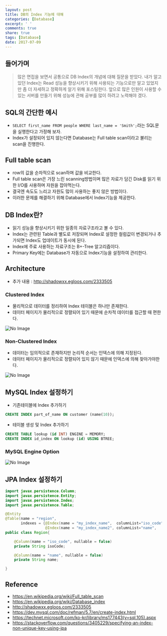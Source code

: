 ```yaml
---
layout: post
title: DB의 Index 기능에 대해
categories: [Database]
excerpt: ' '
comments: true
share: true
tags: [Database]
date: 2017-07-09
---
```


## 들어가며
> 많은 면접을 보면서 공통으로 DB Index의 개념에 대해 질문을 받았다. 내가 알고있던 Index는 Read 성능을 향상시키기 위해 사용되는 기능으로만 알고 있었지만 좀 더 자세하고 정확하게 알기 위해 포스팅한다. 앞으로 많은 인원이 사용할 수 있는 서버를 만들기 위해 성능에 관해 공부를 많이 하려고 노력해야 겠다.

## SQL의 간단한 예시
- `SELECT first_name FROM people WHERE last_name = 'Smith';`라는 SQL문을 실행한다고 가정해 보자.
- Index가 설정되어 있지 않는다면 Database는 Full table scan이라고 불리는 scan을 진행한다.

## Full table scan
- row의 값을 순차적으로 scan하며 값을 비교한다.
- Full table scan은 가장 느린 scanning방법이며 많은 자료가 담긴 Disk를 읽기 위한 I/O를 사용하며 자원을 잡아먹는다.
- 결국엔 속도도 느리고 자원도 많이 사용하는 좋지 않은 방법이다.
- 이러한 문제를 해결하기 위해 Database에서 Index기능을 제공한다.

## DB Index란?
- 읽기 성능을 향상시키기 위한 일종의 자료구조라고 볼 수 있다.
- Index는 관련된 Table과 별도로 저장되며 Index로 설정한 컬럼값이 변경되거나 추가되면 Index도 업데이트가 동시에 된다.
- Index에 주료 사용하는 자료구조는 B+-Tree 알고리즘이다.
- Primary Key에는 Database가 자동으로 Index기능을 설정하여 관리한다.

## Architecture
- 추가 내용 : <http://shadowxx.egloos.com/2333505>

### Clustered Index
- 물리적으로 데이터를 정리하여 Index 테이블은 하나만 존재한다.
- 데이터 페이지가 물리적으로 정렬되어 있기 때문에 순차적 데이터를 접근할 때 편한다.

![No Image](/assets/20170709/2.PNG)

### Non-Clustered Index
- 데이터는 임의적으로 존재하지만 논리적 순서는 인덱스에 의해 지정된다.
- 데이터 페이지가 물리적으로 정렬되어 있지 않기 때문에 인덱스에 의해 찾아가야한다.

![No Image](/assets/20170709/3.PNG)

## MySQL Index 설정하기
- 기존테이블에 Index 추가하기

```sql
CREATE INDEX part_of_name ON customer (name(10));
```

- 테이블 생성 및 Index 추가하기

```sql
CREATE TABLE lookup (id INT) ENGINE = MEMORY;
CREATE INDEX id_index ON lookup (id) USING BTREE;
```

### MySQL Engine Option

![No Image](/assets/20170709/1.PNG)

## JPA Index 설정하기
```java
import javax.persistence.Column;
import javax.persistence.Entity;
import javax.persistence.Index;
import javax.persistence.Table;

@Entity
@Table(name = "region",
       indexes = {@Index(name = "my_index_name",  columnList="iso_code", unique = true),
                  @Index(name = "my_index_name2", columnList="name",     unique = false)})
public class Region{

    @Column(name = "iso_code", nullable = false)
    private String isoCode;

    @Column(name = "name", nullable = false)
    private String name;

}
```
## Reference
- <https://en.wikipedia.org/wiki/Full_table_scan>
- <https://en.wikipedia.org/wiki/Database_index>
- <http://shadowxx.egloos.com/2333505>
- <https://dev.mysql.com/doc/refman/5.7/en/create-index.html>
- <https://technet.microsoft.com/ko-kr/library/ms177443(v=sql.105).aspx>
- <https://stackoverflow.com/questions/3405229/specifying-an-index-non-unique-key-using-jpa>
